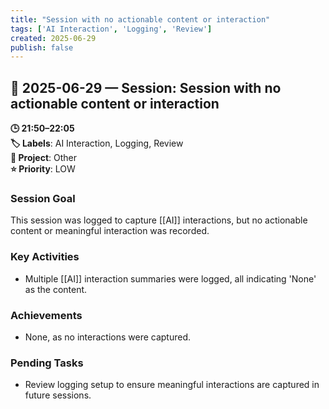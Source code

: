 ```yaml
---
title: "Session with no actionable content or interaction"
tags: ['AI Interaction', 'Logging', 'Review']
created: 2025-06-29
publish: false
---
```


## 📅 2025-06-29 — Session: Session with no actionable content or interaction

**🕒 21:50–22:05**  
**🏷️ Labels**: AI Interaction, Logging, Review  
**📂 Project**: Other  
**⭐ Priority**: LOW  


### Session Goal
This session was logged to capture [[AI]] interactions, but no actionable content or meaningful interaction was recorded.

### Key Activities
- Multiple [[AI]] interaction summaries were logged, all indicating 'None' as the content.

### Achievements
- None, as no interactions were captured.

### Pending Tasks
- Review logging setup to ensure meaningful interactions are captured in future sessions.

